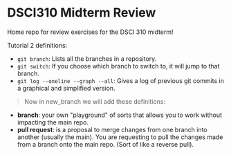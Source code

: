 # DSCI310 Midterm Review

Home repo for review exercises for the DSCI 310 midterm!

Tutorial 2 definitions:

* `git branch`: Lists all the branches in a repository.
* `git switch`: If you choose which branch to switch to, it will jump to that branch.
* `git log --oneline --graph --all`: Gives a log of previous git commits in a graphical and simplified version.

> Now in new_branch we will add these definitions:

* **branch**: your own "playground" of sorts that allows you to work without impacting the main repo.
* **pull request**: is a proposal to merge changes from one branch into another (usually the main). You are requesting to pull the changes made from a branch onto the main repo. (Sort of like a reverse pull).

